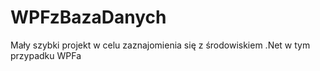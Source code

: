 # WPFzBazaDanych

Mały szybki projekt w celu zaznajomienia się z środowiskiem .Net w tym przypadku WPFa
